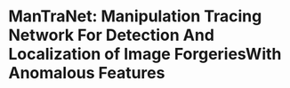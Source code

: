# ManTraNet: Manipulation Tracing Network For Detection And Localization of Image ForgeriesWith Anomalous Features
